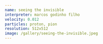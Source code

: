 ```yaml
---
name: seeing the invisible
interpreter: marcos godinho filho
velocity: 0.012
particles: proton, pion
resolution: 512x512
image: /gallery/seeing-the-invisible.jpeg
---
```

